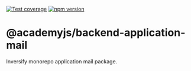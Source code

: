 [![Test coverage](https://codecov.io/gh//notaphplover/academy-manager/branch/main/graph/badge.svg?flag=%40academyjs%2Fbackend-application-mail)](https://codecov.io/gh//notaphplover/academy-manager/branch/main/graph/badge.svg?flag=%40academyjs%2Fbackend-application-mail)
[![npm version](https://img.shields.io/github/package-json/v//notaphplover/academy-manager?filename=packages%2Fbackend%2Fmail%2Fapplication%2Fpackage.json&style=plastic)](https://www.npmjs.com/package/@academyjs/backend-application-mail)

# @academyjs/backend-application-mail

Inversify monorepo application mail package.
